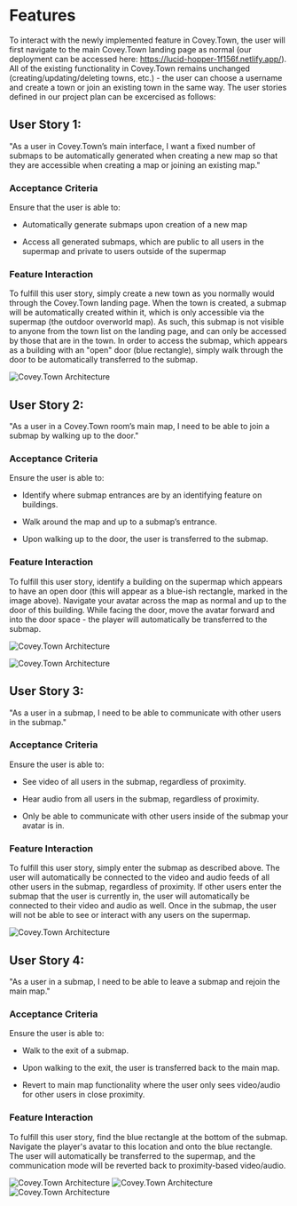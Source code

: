 # Features

To interact with the newly implemented feature in Covey.Town, the user will first navigate to the main Covey.Town landing page as normal (our deployment can be accessed here: https://lucid-hopper-1f156f.netlify.app/). All of the existing functionality in Covey.Town remains unchanged (creating/updating/deleting towns, etc.) - the user can choose a username and create a town or join an existing town in the same way. The user stories defined in our project plan can be excercised as follows:



## User Story 1:

"As a user in Covey.Town’s main interface, I want a fixed number of submaps to be automatically generated when creating a new map so that they are accessible when creating a map or joining an existing map." 

### Acceptance Criteria

Ensure that the user is able to: 

- Automatically generate submaps upon creation of a new map 

- Access all generated submaps, which are public to all users in the supermap and private to users outside of the supermap 

### Feature Interaction

To fulfill this user story, simply create a new town as you normally would through the Covey.Town landing page. When the town is created, a submap will be automatically created within it, which is only accessible via the supermap (the outdoor overworld map). As such, this submap is not visible to anyone from the town list on the landing page, and can only be accessed by those that are in the town. In order to access the submap, which appears as a building with an "open" door (blue rectangle), simply walk through the door to be automatically transferred to the submap.

![Covey.Town Architecture](docs/doorway_outlined.png)


## User Story 2:

"As a user in a Covey.Town room’s main map, I need to be able to join a submap by walking up to the door."

### Acceptance Criteria

Ensure the user is able to: 

- Identify where submap entrances are by an identifying feature on buildings. 

- Walk around the map and up to a submap’s entrance. 

- Upon walking up to the door, the user is transferred to the submap. 

### Feature Interaction

To fulfill this user story, identify a building on the supermap which appears to have an open door (this will appear as a blue-ish rectangle, marked in the image above). Navigate your avatar across the map as normal and up to the door of this building. While facing the door, move the avatar forward and into the door space - the player will automatically be transferred to the submap. 

![Covey.Town Architecture](docs/door_enter.png)

![Covey.Town Architecture](docs/submap_plain.png)


## User Story 3:

"As a user in a submap, I need to be able to communicate with other users in the submap."

### Acceptance Criteria

Ensure the user is able to: 

- See video of all users in the submap, regardless of proximity. 

- Hear audio from all users in the submap, regardless of proximity. 

- Only be able to communicate with other users inside of the submap your avatar is in. 

### Feature Interaction

To fulfill this user story, simply enter the submap as described above. The user will automatically be connected to the video and audio feeds of all other users in the submap, regardless of proximity. If other users enter the submap that the user is currently in, the user will automatically be connected to their video and audio as well. Once in the submap, the user will not be able to see or interact with any users on the supermap. 

![Covey.Town Architecture](docs/submap_2people.png)

## User Story 4:

"As a user in a submap, I need to be able to leave a submap and rejoin the main map."

### Acceptance Criteria

Ensure the user is able to: 

- Walk to the exit of a submap. 

- Upon walking to the exit, the user is transferred back to the main map. 

- Revert to main map functionality where the user only sees video/audio for other users in close proximity. 

### Feature Interaction

To fulfill this user story, find the blue rectangle at the bottom of the submap. Navigate the player's avatar to this location and onto the blue rectangle. The user will automatically be transferred to the supermap, and the communication mode will be reverted back to proximity-based video/audio. 

![Covey.Town Architecture](docs/submap_door_outline.png)
![Covey.Town Architecture](docs/submap_door_enter.png)
![Covey.Town Architecture](docs/supermap_multiplayer.png)